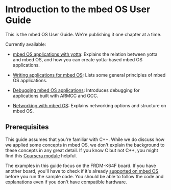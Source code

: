 # Introduction to the mbed OS User Guide

This is the mbed OS User Guide. We're publishing it one chapter at a time. 

Currently available: 

* [mbed OS applications with yotta](app_on_yotta.md): Explains the relation between yotta and mbed OS, and how you can create yotta-based mbed OS applications. 

* [Writing applications for mbed OS](app_on_mbed_os.md): Lists some general principles of mbed OS applications.

* [Debugging mbed OS applications](Debugging.md): Introduces debugging for applications built with ARMCC and GCC.

* [Networking with mbed OS](networking.md): Explains networking options and structure on mbed OS.

## Prerequisites

This guide assumes that you're familiar with C++. While we do discuss how we applied some concepts in mbed OS, we don't explain the background to these concepts in any great detail. If you know C but not C++, you might find this [Coursera module](https://www.coursera.org/course/cplusplus4c) helpful.

The examples in this guide focus on the FRDM-K64F board. If you have another board, you'll have to check if it's already [supported on mbed OS](https://www.mbed.com/en/development/hardware/boards/) before you run the sample code. You should be able to follow the code and explanations even if you don't have compatible hardware.
